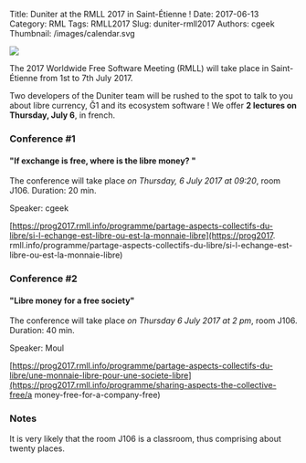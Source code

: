 Title: Duniter at the RMLL 2017 in Saint-Étienne !
Date: 2017-06-13
Category: RML
Tags: RMLL2017
Slug: duniter-rmll2017
Authors: cgeek
Thumbnail: /images/calendar.svg

[![](../images/rmll2017.png)](https://2017.rmll.info/)

The 2017 Worldwide Free Software Meeting (RMLL) will take place in Saint-Étienne from 1st to 7th July 2017.

Two developers of the Duniter team will be rushed to the spot to talk to you about libre currency, Ğ1 and its ecosystem software ! We offer **2 lectures on Thursday, July 6**, in french.

### Conference #1

#### "If exchange is free, where is the libre money? "

The conference will take place *on Thursday, 6 July 2017 at 09:20*, room J106. Duration: 20 min.

Speaker: cgeek

[https://prog2017.rmll.info/programme/partage-aspects-collectifs-du-libre/si-l-echange-est-libre-ou-est-la-monnaie-libre](https://prog2017. rmll.info/programme/partage-aspects-collectifs-du-libre/si-l-echange-est-libre-ou-est-la-monnaie-libre)

### Conference #2

#### "Libre money for a free society"

The conference will take place *on Thursday 6 July 2017 at 2 pm*, room J106. Duration: 40 min.

Speaker: Moul

[https://prog2017.rmll.info/programme/partage-aspects-collectifs-du-libre/une-monnaie-libre-pour-une-societe-libre](https://prog2017.rmll.info/programme/sharing-aspects-the-collective-free/a money-free-for-a-company-free)

### Notes

It is very likely that the room J106 is a classroom, thus comprising about twenty places.
